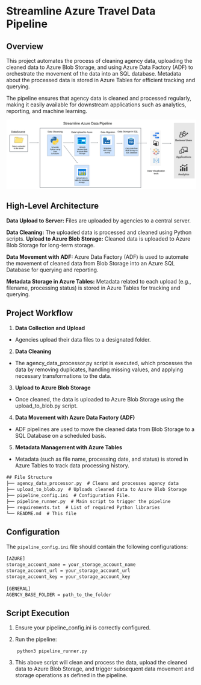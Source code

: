 # Streamline Azure Travel Data Pipeline
## Overview
This project automates the process of cleaning agency data, uploading the cleaned data to Azure Blob Storage, and using Azure Data Factory (ADF) to orchestrate the movement of the data into an SQL database. Metadata about the processed data is stored in Azure Tables for efficient tracking and querying.

The pipeline ensures that agency data is cleaned and processed regularly, making it easily available for downstream applications such as analytics, reporting, and machine learning.

![plot](./pipeline_image/azure_stream_pipeline_image.png)

## High-Level Architecture
**Data Upload to Server:** Files are uploaded by agencies to a central server.

**Data Cleaning:** The uploaded data is processed and cleaned using Python scripts.
**Upload to Azure Blob Storage:** Cleaned data is uploaded to Azure Blob Storage for long-term storage.

**Data Movement with ADF:** Azure Data Factory (ADF) is used to automate the movement of cleaned data from Blob Storage into an Azure SQL Database for querying and reporting.

**Metadata Storage in Azure Tables:** Metadata related to each upload (e.g., filename, processing status) is stored in Azure Tables for tracking and querying.

## Project Workflow
1. **Data Collection and Upload**
-   Agencies upload their data files to a designated folder.

2. **Data Cleaning**
-   The agency_data_processor.py script is executed, which processes the data by removing duplicates, handling missing values, and applying necessary transformations to the data.

3. **Upload to Azure Blob Storage**
-   Once cleaned, the data is uploaded to Azure Blob Storage using the upload_to_blob.py script.

4. **Data Movement with Azure Data Factory (ADF)**
-   ADF pipelines are used to move the cleaned data from Blob Storage to a SQL Database on a scheduled basis.

5. **Metadata Management with Azure Tables**
-   Metadata (such as file name, processing date, and status) is stored in Azure Tables to track data processing history.


```
## File Structure
├── agency_data_processor.py  # Cleans and processes agency data
├── upload_to_blob.py  # Uploads cleaned data to Azure Blob Storage
├── pipeline_config.ini  # Configuration File.
├── pipeline_runner.py  # Main script to trigger the pipeline
├── requirements.txt  # List of required Python libraries
└── README.md  # This file
```
## Configuration

The ```pipeline_config.ini``` file should contain the following configurations:

```
[AZURE]
storage_account_name = your_storage_account_name
storage_account_url = your_storage_account_url
storage_account_key = your_storage_account_key

[GENERAL]
AGENCY_BASE_FOLDER = path_to_the_folder

```

## Script Execution 

1. Ensure your pipeline_config.ini is correctly configured.

2. Run the pipeline:

``` 
    python3 pipeline_runner.py 
```

3. This above script will clean and process the data, upload the cleaned data to Azure Blob Storage, and trigger subsequent data movement and storage operations as defined in the pipeline.
